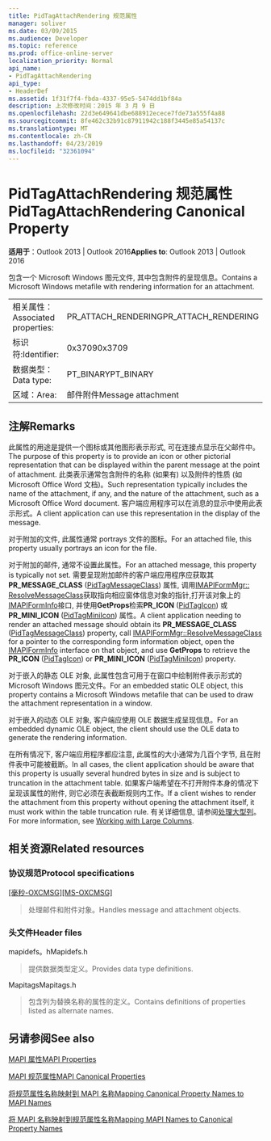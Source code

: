 ```yaml
---
title: PidTagAttachRendering 规范属性
manager: soliver
ms.date: 03/09/2015
ms.audience: Developer
ms.topic: reference
ms.prod: office-online-server
localization_priority: Normal
api_name:
- PidTagAttachRendering
api_type:
- HeaderDef
ms.assetid: 1f31f7f4-fbda-4337-95e5-5474dd1bf84a
description: 上次修改时间：2015 年 3 月 9 日
ms.openlocfilehash: 22d3e649641dbe688912ecece7fde73a555f4a88
ms.sourcegitcommit: 8fe462c32b91c87911942c188f3445e85a54137c
ms.translationtype: MT
ms.contentlocale: zh-CN
ms.lasthandoff: 04/23/2019
ms.locfileid: "32361094"
---
```

# <a name="pidtagattachrendering-canonical-property"></a><span data-ttu-id="57afe-103">PidTagAttachRendering 规范属性</span><span class="sxs-lookup"><span data-stu-id="57afe-103">PidTagAttachRendering Canonical Property</span></span>

  
  
<span data-ttu-id="57afe-104">**适用于**：Outlook 2013 | Outlook 2016</span><span class="sxs-lookup"><span data-stu-id="57afe-104">**Applies to**: Outlook 2013 | Outlook 2016</span></span> 
  
<span data-ttu-id="57afe-105">包含一个 Microsoft Windows 图元文件, 其中包含附件的呈现信息。</span><span class="sxs-lookup"><span data-stu-id="57afe-105">Contains a Microsoft Windows metafile with rendering information for an attachment.</span></span> 
  
|||
|:-----|:-----|
|<span data-ttu-id="57afe-106">相关属性：</span><span class="sxs-lookup"><span data-stu-id="57afe-106">Associated properties:</span></span>  <br/> |<span data-ttu-id="57afe-107">PR_ATTACH_RENDERING</span><span class="sxs-lookup"><span data-stu-id="57afe-107">PR_ATTACH_RENDERING</span></span>  <br/> |
|<span data-ttu-id="57afe-108">标识符:</span><span class="sxs-lookup"><span data-stu-id="57afe-108">Identifier:</span></span>  <br/> |<span data-ttu-id="57afe-109">0x3709</span><span class="sxs-lookup"><span data-stu-id="57afe-109">0x3709</span></span>  <br/> |
|<span data-ttu-id="57afe-110">数据类型：</span><span class="sxs-lookup"><span data-stu-id="57afe-110">Data type:</span></span>  <br/> |<span data-ttu-id="57afe-111">PT_BINARY</span><span class="sxs-lookup"><span data-stu-id="57afe-111">PT_BINARY</span></span>  <br/> |
|<span data-ttu-id="57afe-112">区域：</span><span class="sxs-lookup"><span data-stu-id="57afe-112">Area:</span></span>  <br/> |<span data-ttu-id="57afe-113">邮件附件</span><span class="sxs-lookup"><span data-stu-id="57afe-113">Message attachment</span></span>  <br/> |
   
## <a name="remarks"></a><span data-ttu-id="57afe-114">注解</span><span class="sxs-lookup"><span data-stu-id="57afe-114">Remarks</span></span>

<span data-ttu-id="57afe-115">此属性的用途是提供一个图标或其他图形表示形式, 可在连接点显示在父邮件中。</span><span class="sxs-lookup"><span data-stu-id="57afe-115">The purpose of this property is to provide an icon or other pictorial representation that can be displayed within the parent message at the point of attachment.</span></span> <span data-ttu-id="57afe-116">此类表示通常包含附件的名称 (如果有) 以及附件的性质 (如 Microsoft Office Word 文档)。</span><span class="sxs-lookup"><span data-stu-id="57afe-116">Such representation typically includes the name of the attachment, if any, and the nature of the attachment, such as a Microsoft Office Word document.</span></span> <span data-ttu-id="57afe-117">客户端应用程序可以在消息的显示中使用此表示形式。</span><span class="sxs-lookup"><span data-stu-id="57afe-117">A client application can use this representation in the display of the message.</span></span> 
  
<span data-ttu-id="57afe-118">对于附加的文件, 此属性通常 portrays 文件的图标。</span><span class="sxs-lookup"><span data-stu-id="57afe-118">For an attached file, this property usually portrays an icon for the file.</span></span> 
  
<span data-ttu-id="57afe-119">对于附加的邮件, 通常不设置此属性。</span><span class="sxs-lookup"><span data-stu-id="57afe-119">For an attached message, this property is typically not set.</span></span> <span data-ttu-id="57afe-120">需要呈现附加邮件的客户端应用程序应获取其**PR_MESSAGE_CLASS** ([PidTagMessageClass](pidtagmessageclass-canonical-property.md)) 属性, 调用[IMAPIFormMgr:: ResolveMessageClass](imapiformmgr-resolvemessageclass.md)获取指向相应窗体信息对象的指针,打开该对象上的[IMAPIFormInfo](imapiforminfoimapiprop.md)接口, 并使用**GetProps**检索**PR_ICON** ([PidTagIcon](pidtagicon-canonical-property.md)) 或**PR_MINI_ICON** ([PidTagMiniIcon](pidtagminiicon-canonical-property.md)) 属性。</span><span class="sxs-lookup"><span data-stu-id="57afe-120">A client application needing to render an attached message should obtain its **PR_MESSAGE_CLASS** ([PidTagMessageClass](pidtagmessageclass-canonical-property.md)) property, call [IMAPIFormMgr::ResolveMessageClass](imapiformmgr-resolvemessageclass.md) for a pointer to the corresponding form information object, open the [IMAPIFormInfo](imapiforminfoimapiprop.md) interface on that object, and use **GetProps** to retrieve the **PR_ICON** ([PidTagIcon](pidtagicon-canonical-property.md)) or **PR_MINI_ICON** ([PidTagMiniIcon](pidtagminiicon-canonical-property.md)) property.</span></span> 
  
<span data-ttu-id="57afe-121">对于嵌入的静态 OLE 对象, 此属性包含可用于在窗口中绘制附件表示形式的 Microsoft Windows 图元文件。</span><span class="sxs-lookup"><span data-stu-id="57afe-121">For an embedded static OLE object, this property contains a Microsoft Windows metafile that can be used to draw the attachment representation in a window.</span></span> 
  
<span data-ttu-id="57afe-122">对于嵌入的动态 OLE 对象, 客户端应使用 OLE 数据生成呈现信息。</span><span class="sxs-lookup"><span data-stu-id="57afe-122">For an embedded dynamic OLE object, the client should use the OLE data to generate the rendering information.</span></span> 
  
<span data-ttu-id="57afe-123">在所有情况下, 客户端应用程序都应注意, 此属性的大小通常为几百个字节, 且在附件表中可能被截断。</span><span class="sxs-lookup"><span data-stu-id="57afe-123">In all cases, the client application should be aware that this property is usually several hundred bytes in size and is subject to truncation in the attachment table.</span></span> <span data-ttu-id="57afe-124">如果客户端希望在不打开附件本身的情况下呈现该属性的附件, 则它必须在表截断规则内工作。</span><span class="sxs-lookup"><span data-stu-id="57afe-124">If a client wishes to render the attachment from this property without opening the attachment itself, it must work within the table truncation rule.</span></span> <span data-ttu-id="57afe-125">有关详细信息, 请参阅[处理大型列](working-with-large-columns.md)。</span><span class="sxs-lookup"><span data-stu-id="57afe-125">For more information, see [Working with Large Columns](working-with-large-columns.md).</span></span> 
  
## <a name="related-resources"></a><span data-ttu-id="57afe-126">相关资源</span><span class="sxs-lookup"><span data-stu-id="57afe-126">Related resources</span></span>

### <a name="protocol-specifications"></a><span data-ttu-id="57afe-127">协议规范</span><span class="sxs-lookup"><span data-stu-id="57afe-127">Protocol specifications</span></span>

<span data-ttu-id="57afe-128">[[毫秒-OXCMSG]](https://msdn.microsoft.com/library/7fd7ec40-deec-4c06-9493-1bc06b349682%28Office.15%29.aspx)</span><span class="sxs-lookup"><span data-stu-id="57afe-128">[[MS-OXCMSG]](https://msdn.microsoft.com/library/7fd7ec40-deec-4c06-9493-1bc06b349682%28Office.15%29.aspx)</span></span>
  
> <span data-ttu-id="57afe-129">处理邮件和附件对象。</span><span class="sxs-lookup"><span data-stu-id="57afe-129">Handles message and attachment objects.</span></span>
    
### <a name="header-files"></a><span data-ttu-id="57afe-130">头文件</span><span class="sxs-lookup"><span data-stu-id="57afe-130">Header files</span></span>

<span data-ttu-id="57afe-131">mapidefs。h</span><span class="sxs-lookup"><span data-stu-id="57afe-131">Mapidefs.h</span></span>
  
> <span data-ttu-id="57afe-132">提供数据类型定义。</span><span class="sxs-lookup"><span data-stu-id="57afe-132">Provides data type definitions.</span></span>
    
<span data-ttu-id="57afe-133">Mapitags</span><span class="sxs-lookup"><span data-stu-id="57afe-133">Mapitags.h</span></span>
  
> <span data-ttu-id="57afe-134">包含列为替换名称的属性的定义。</span><span class="sxs-lookup"><span data-stu-id="57afe-134">Contains definitions of properties listed as alternate names.</span></span>
    
## <a name="see-also"></a><span data-ttu-id="57afe-135">另请参阅</span><span class="sxs-lookup"><span data-stu-id="57afe-135">See also</span></span>



[<span data-ttu-id="57afe-136">MAPI 属性</span><span class="sxs-lookup"><span data-stu-id="57afe-136">MAPI Properties</span></span>](mapi-properties.md)
  
[<span data-ttu-id="57afe-137">MAPI 规范属性</span><span class="sxs-lookup"><span data-stu-id="57afe-137">MAPI Canonical Properties</span></span>](mapi-canonical-properties.md)
  
[<span data-ttu-id="57afe-138">将规范属性名称映射到 MAPI 名称</span><span class="sxs-lookup"><span data-stu-id="57afe-138">Mapping Canonical Property Names to MAPI Names</span></span>](mapping-canonical-property-names-to-mapi-names.md)
  
[<span data-ttu-id="57afe-139">将 MAPI 名称映射到规范属性名称</span><span class="sxs-lookup"><span data-stu-id="57afe-139">Mapping MAPI Names to Canonical Property Names</span></span>](mapping-mapi-names-to-canonical-property-names.md)

